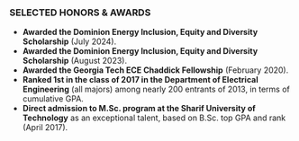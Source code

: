 
### SELECTED HONORS & AWARDS

- **Awarded the Dominion Energy Inclusion, Equity and Diversity Scholarship** (July 2024).
- **Awarded the Dominion Energy Inclusion, Equity and Diversity Scholarship** (August 2023).
- **Awarded the Georgia Tech ECE Chaddick Fellowship** (February 2020).
- **Ranked 1st in the class of 2017 in the Department of Electrical Engineering** (all majors) among nearly 200 entrants of 2013, in terms of cumulative GPA.
- **Direct admission to M.Sc. program at the Sharif University of Technology** as an exceptional talent, based on B.Sc. top GPA and rank (April 2017).
